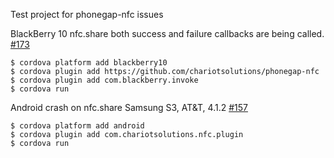 Test project for phonegap-nfc issues

BlackBerry 10 nfc.share both success and failure callbacks are being called. [#173](https://github.com/chariotsolutions/phonegap-nfc/issues/173)

    $ cordova platform add blackberry10
    $ cordova plugin add https://github.com/chariotsolutions/phonegap-nfc
    $ cordova plugin add com.blackberry.invoke
    $ cordova run

Android crash on nfc.share Samsung S3, AT&T, 4.1.2 [#157](https://github.com/chariotsolutions/phonegap-nfc/issues/157) 

    $ cordova platform add android
    $ cordova plugin add com.chariotsolutions.nfc.plugin
    $ cordova run
